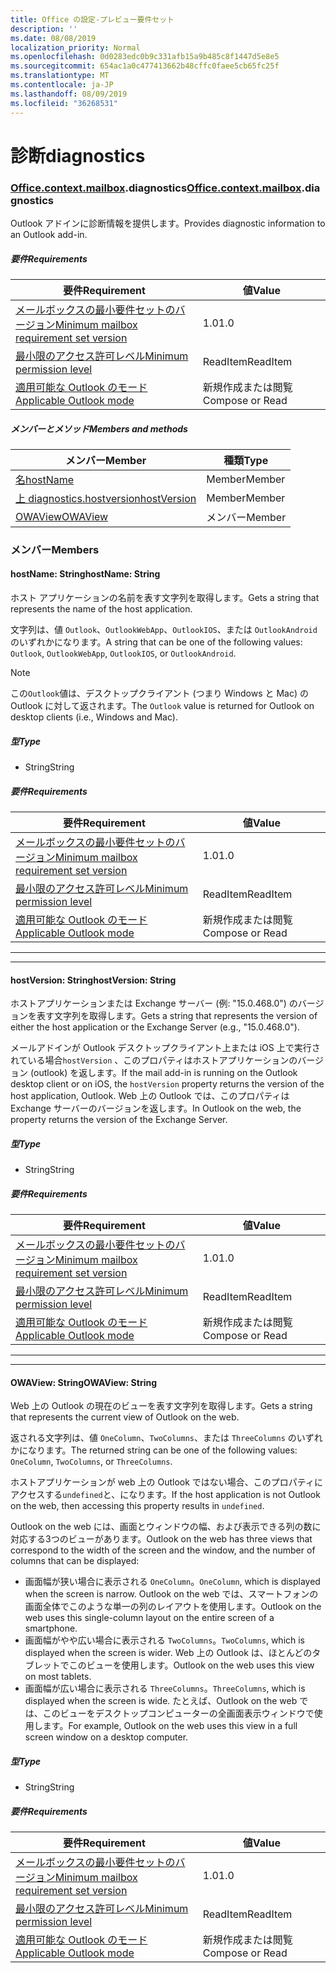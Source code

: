 ```yaml
---
title: Office の設定-プレビュー要件セット
description: ''
ms.date: 08/08/2019
localization_priority: Normal
ms.openlocfilehash: 0d0283edc0b9c331afb15a9b485c8f1447d5e8e5
ms.sourcegitcommit: 654ac1a0c477413662b48cffc0faee5cb65fc25f
ms.translationtype: MT
ms.contentlocale: ja-JP
ms.lasthandoff: 08/09/2019
ms.locfileid: "36268531"
---
```

# <a name="diagnostics"></a><span data-ttu-id="ac928-102">診断</span><span class="sxs-lookup"><span data-stu-id="ac928-102">diagnostics</span></span>

### <a name="officeofficemdcontextofficecontextmdmailboxofficecontextmailboxmddiagnostics"></a><span data-ttu-id="ac928-103">[Office](Office.md)[.context](Office.context.md)[.mailbox](Office.context.mailbox.md).diagnostics</span><span class="sxs-lookup"><span data-stu-id="ac928-103">[Office](Office.md)[.context](Office.context.md)[.mailbox](Office.context.mailbox.md).diagnostics</span></span>

<span data-ttu-id="ac928-104">Outlook アドインに診断情報を提供します。</span><span class="sxs-lookup"><span data-stu-id="ac928-104">Provides diagnostic information to an Outlook add-in.</span></span>

##### <a name="requirements"></a><span data-ttu-id="ac928-105">要件</span><span class="sxs-lookup"><span data-stu-id="ac928-105">Requirements</span></span>

|<span data-ttu-id="ac928-106">要件</span><span class="sxs-lookup"><span data-stu-id="ac928-106">Requirement</span></span>| <span data-ttu-id="ac928-107">値</span><span class="sxs-lookup"><span data-stu-id="ac928-107">Value</span></span>|
|---|---|
|[<span data-ttu-id="ac928-108">メールボックスの最小要件セットのバージョン</span><span class="sxs-lookup"><span data-stu-id="ac928-108">Minimum mailbox requirement set version</span></span>](/office/dev/add-ins/reference/requirement-sets/outlook-api-requirement-sets)| <span data-ttu-id="ac928-109">1.0</span><span class="sxs-lookup"><span data-stu-id="ac928-109">1.0</span></span>|
|[<span data-ttu-id="ac928-110">最小限のアクセス許可レベル</span><span class="sxs-lookup"><span data-stu-id="ac928-110">Minimum permission level</span></span>](/outlook/add-ins/understanding-outlook-add-in-permissions)| <span data-ttu-id="ac928-111">ReadItem</span><span class="sxs-lookup"><span data-stu-id="ac928-111">ReadItem</span></span>|
|[<span data-ttu-id="ac928-112">適用可能な Outlook のモード</span><span class="sxs-lookup"><span data-stu-id="ac928-112">Applicable Outlook mode</span></span>](/outlook/add-ins/#extension-points)| <span data-ttu-id="ac928-113">新規作成または閲覧</span><span class="sxs-lookup"><span data-stu-id="ac928-113">Compose or Read</span></span>|

##### <a name="members-and-methods"></a><span data-ttu-id="ac928-114">メンバーとメソッド</span><span class="sxs-lookup"><span data-stu-id="ac928-114">Members and methods</span></span>

| <span data-ttu-id="ac928-115">メンバー</span><span class="sxs-lookup"><span data-stu-id="ac928-115">Member</span></span> | <span data-ttu-id="ac928-116">種類</span><span class="sxs-lookup"><span data-stu-id="ac928-116">Type</span></span> |
|--------|------|
| [<span data-ttu-id="ac928-117">名</span><span class="sxs-lookup"><span data-stu-id="ac928-117">hostName</span></span>](#hostname-string) | <span data-ttu-id="ac928-118">Member</span><span class="sxs-lookup"><span data-stu-id="ac928-118">Member</span></span> |
| [<span data-ttu-id="ac928-119">上 diagnostics.hostversion</span><span class="sxs-lookup"><span data-stu-id="ac928-119">hostVersion</span></span>](#hostversion-string) | <span data-ttu-id="ac928-120">Member</span><span class="sxs-lookup"><span data-stu-id="ac928-120">Member</span></span> |
| [<span data-ttu-id="ac928-121">OWAView</span><span class="sxs-lookup"><span data-stu-id="ac928-121">OWAView</span></span>](#owaview-string) | <span data-ttu-id="ac928-122">メンバー</span><span class="sxs-lookup"><span data-stu-id="ac928-122">Member</span></span> |

### <a name="members"></a><span data-ttu-id="ac928-123">メンバー</span><span class="sxs-lookup"><span data-stu-id="ac928-123">Members</span></span>

#### <a name="hostname-string"></a><span data-ttu-id="ac928-124">hostName: String</span><span class="sxs-lookup"><span data-stu-id="ac928-124">hostName: String</span></span>

<span data-ttu-id="ac928-125">ホスト アプリケーションの名前を表す文字列を取得します。</span><span class="sxs-lookup"><span data-stu-id="ac928-125">Gets a string that represents the name of the host application.</span></span>

<span data-ttu-id="ac928-126">文字列は、値 `Outlook`、`OutlookWebApp`、`OutlookIOS`、または `OutlookAndroid` のいずれかになります。</span><span class="sxs-lookup"><span data-stu-id="ac928-126">A string that can be one of the following values: `Outlook`, `OutlookWebApp`, `OutlookIOS`, or `OutlookAndroid`.</span></span>

> [!NOTE]
> <span data-ttu-id="ac928-127">この`Outlook`値は、デスクトップクライアント (つまり Windows と Mac) の Outlook に対して返されます。</span><span class="sxs-lookup"><span data-stu-id="ac928-127">The `Outlook` value is returned for Outlook on desktop clients (i.e., Windows and Mac).</span></span>

##### <a name="type"></a><span data-ttu-id="ac928-128">型</span><span class="sxs-lookup"><span data-stu-id="ac928-128">Type</span></span>

*   <span data-ttu-id="ac928-129">String</span><span class="sxs-lookup"><span data-stu-id="ac928-129">String</span></span>

##### <a name="requirements"></a><span data-ttu-id="ac928-130">要件</span><span class="sxs-lookup"><span data-stu-id="ac928-130">Requirements</span></span>

|<span data-ttu-id="ac928-131">要件</span><span class="sxs-lookup"><span data-stu-id="ac928-131">Requirement</span></span>| <span data-ttu-id="ac928-132">値</span><span class="sxs-lookup"><span data-stu-id="ac928-132">Value</span></span>|
|---|---|
|[<span data-ttu-id="ac928-133">メールボックスの最小要件セットのバージョン</span><span class="sxs-lookup"><span data-stu-id="ac928-133">Minimum mailbox requirement set version</span></span>](/office/dev/add-ins/reference/requirement-sets/outlook-api-requirement-sets)| <span data-ttu-id="ac928-134">1.0</span><span class="sxs-lookup"><span data-stu-id="ac928-134">1.0</span></span>|
|[<span data-ttu-id="ac928-135">最小限のアクセス許可レベル</span><span class="sxs-lookup"><span data-stu-id="ac928-135">Minimum permission level</span></span>](/outlook/add-ins/understanding-outlook-add-in-permissions)| <span data-ttu-id="ac928-136">ReadItem</span><span class="sxs-lookup"><span data-stu-id="ac928-136">ReadItem</span></span>|
|[<span data-ttu-id="ac928-137">適用可能な Outlook のモード</span><span class="sxs-lookup"><span data-stu-id="ac928-137">Applicable Outlook mode</span></span>](/outlook/add-ins/#extension-points)| <span data-ttu-id="ac928-138">新規作成または閲覧</span><span class="sxs-lookup"><span data-stu-id="ac928-138">Compose or Read</span></span>|

---
---

#### <a name="hostversion-string"></a><span data-ttu-id="ac928-139">hostVersion: String</span><span class="sxs-lookup"><span data-stu-id="ac928-139">hostVersion: String</span></span>

<span data-ttu-id="ac928-140">ホストアプリケーションまたは Exchange サーバー (例: "15.0.468.0") のバージョンを表す文字列を取得します。</span><span class="sxs-lookup"><span data-stu-id="ac928-140">Gets a string that represents the version of either the host application or the Exchange Server (e.g., "15.0.468.0").</span></span>

<span data-ttu-id="ac928-141">メールアドインが Outlook デスクトップクライアント上または iOS 上で実行されている場合`hostVersion` 、このプロパティはホストアプリケーションのバージョン (outlook) を返します。</span><span class="sxs-lookup"><span data-stu-id="ac928-141">If the mail add-in is running on the Outlook desktop client or on iOS, the `hostVersion` property returns the version of the host application, Outlook.</span></span> <span data-ttu-id="ac928-142">Web 上の Outlook では、このプロパティは Exchange サーバーのバージョンを返します。</span><span class="sxs-lookup"><span data-stu-id="ac928-142">In Outlook on the web, the property returns the version of the Exchange Server.</span></span>

##### <a name="type"></a><span data-ttu-id="ac928-143">型</span><span class="sxs-lookup"><span data-stu-id="ac928-143">Type</span></span>

*   <span data-ttu-id="ac928-144">String</span><span class="sxs-lookup"><span data-stu-id="ac928-144">String</span></span>

##### <a name="requirements"></a><span data-ttu-id="ac928-145">要件</span><span class="sxs-lookup"><span data-stu-id="ac928-145">Requirements</span></span>

|<span data-ttu-id="ac928-146">要件</span><span class="sxs-lookup"><span data-stu-id="ac928-146">Requirement</span></span>| <span data-ttu-id="ac928-147">値</span><span class="sxs-lookup"><span data-stu-id="ac928-147">Value</span></span>|
|---|---|
|[<span data-ttu-id="ac928-148">メールボックスの最小要件セットのバージョン</span><span class="sxs-lookup"><span data-stu-id="ac928-148">Minimum mailbox requirement set version</span></span>](/office/dev/add-ins/reference/requirement-sets/outlook-api-requirement-sets)| <span data-ttu-id="ac928-149">1.0</span><span class="sxs-lookup"><span data-stu-id="ac928-149">1.0</span></span>|
|[<span data-ttu-id="ac928-150">最小限のアクセス許可レベル</span><span class="sxs-lookup"><span data-stu-id="ac928-150">Minimum permission level</span></span>](/outlook/add-ins/understanding-outlook-add-in-permissions)| <span data-ttu-id="ac928-151">ReadItem</span><span class="sxs-lookup"><span data-stu-id="ac928-151">ReadItem</span></span>|
|[<span data-ttu-id="ac928-152">適用可能な Outlook のモード</span><span class="sxs-lookup"><span data-stu-id="ac928-152">Applicable Outlook mode</span></span>](/outlook/add-ins/#extension-points)| <span data-ttu-id="ac928-153">新規作成または閲覧</span><span class="sxs-lookup"><span data-stu-id="ac928-153">Compose or Read</span></span>|

---
---

#### <a name="owaview-string"></a><span data-ttu-id="ac928-154">OWAView: String</span><span class="sxs-lookup"><span data-stu-id="ac928-154">OWAView: String</span></span>

<span data-ttu-id="ac928-155">Web 上の Outlook の現在のビューを表す文字列を取得します。</span><span class="sxs-lookup"><span data-stu-id="ac928-155">Gets a string that represents the current view of Outlook on the web.</span></span>

<span data-ttu-id="ac928-156">返される文字列は、値 `OneColumn`、`TwoColumns`、または `ThreeColumns` のいずれかになります。</span><span class="sxs-lookup"><span data-stu-id="ac928-156">The returned string can be one of the following values: `OneColumn`, `TwoColumns`, or `ThreeColumns`.</span></span>

<span data-ttu-id="ac928-157">ホストアプリケーションが web 上の Outlook ではない場合、このプロパティにアクセスする`undefined`と、になります。</span><span class="sxs-lookup"><span data-stu-id="ac928-157">If the host application is not Outlook on the web, then accessing this property results in `undefined`.</span></span>

<span data-ttu-id="ac928-158">Outlook on the web には、画面とウィンドウの幅、および表示できる列の数に対応する3つのビューがあります。</span><span class="sxs-lookup"><span data-stu-id="ac928-158">Outlook on the web has three views that correspond to the width of the screen and the window, and the number of columns that can be displayed:</span></span>

*   <span data-ttu-id="ac928-159">画面幅が狭い場合に表示される `OneColumn`。</span><span class="sxs-lookup"><span data-stu-id="ac928-159">`OneColumn`, which is displayed when the screen is narrow.</span></span> <span data-ttu-id="ac928-160">Outlook on the web では、スマートフォンの画面全体でこのような単一の列のレイアウトを使用します。</span><span class="sxs-lookup"><span data-stu-id="ac928-160">Outlook on the web uses this single-column layout on the entire screen of a smartphone.</span></span>
*   <span data-ttu-id="ac928-161">画面幅がやや広い場合に表示される `TwoColumns`。</span><span class="sxs-lookup"><span data-stu-id="ac928-161">`TwoColumns`, which is displayed when the screen is wider.</span></span> <span data-ttu-id="ac928-162">Web 上の Outlook は、ほとんどのタブレットでこのビューを使用します。</span><span class="sxs-lookup"><span data-stu-id="ac928-162">Outlook on the web uses this view on most tablets.</span></span>
*   <span data-ttu-id="ac928-163">画面幅が広い場合に表示される `ThreeColumns`。</span><span class="sxs-lookup"><span data-stu-id="ac928-163">`ThreeColumns`, which is displayed when the screen is wide.</span></span> <span data-ttu-id="ac928-164">たとえば、Outlook on the web では、このビューをデスクトップコンピューターの全画面表示ウィンドウで使用します。</span><span class="sxs-lookup"><span data-stu-id="ac928-164">For example, Outlook on the web uses this view in a full screen window on a desktop computer.</span></span>

##### <a name="type"></a><span data-ttu-id="ac928-165">型</span><span class="sxs-lookup"><span data-stu-id="ac928-165">Type</span></span>

*   <span data-ttu-id="ac928-166">String</span><span class="sxs-lookup"><span data-stu-id="ac928-166">String</span></span>

##### <a name="requirements"></a><span data-ttu-id="ac928-167">要件</span><span class="sxs-lookup"><span data-stu-id="ac928-167">Requirements</span></span>

|<span data-ttu-id="ac928-168">要件</span><span class="sxs-lookup"><span data-stu-id="ac928-168">Requirement</span></span>| <span data-ttu-id="ac928-169">値</span><span class="sxs-lookup"><span data-stu-id="ac928-169">Value</span></span>|
|---|---|
|[<span data-ttu-id="ac928-170">メールボックスの最小要件セットのバージョン</span><span class="sxs-lookup"><span data-stu-id="ac928-170">Minimum mailbox requirement set version</span></span>](/office/dev/add-ins/reference/requirement-sets/outlook-api-requirement-sets)| <span data-ttu-id="ac928-171">1.0</span><span class="sxs-lookup"><span data-stu-id="ac928-171">1.0</span></span>|
|[<span data-ttu-id="ac928-172">最小限のアクセス許可レベル</span><span class="sxs-lookup"><span data-stu-id="ac928-172">Minimum permission level</span></span>](/outlook/add-ins/understanding-outlook-add-in-permissions)| <span data-ttu-id="ac928-173">ReadItem</span><span class="sxs-lookup"><span data-stu-id="ac928-173">ReadItem</span></span>|
|[<span data-ttu-id="ac928-174">適用可能な Outlook のモード</span><span class="sxs-lookup"><span data-stu-id="ac928-174">Applicable Outlook mode</span></span>](/outlook/add-ins/#extension-points)| <span data-ttu-id="ac928-175">新規作成または閲覧</span><span class="sxs-lookup"><span data-stu-id="ac928-175">Compose or Read</span></span>|
